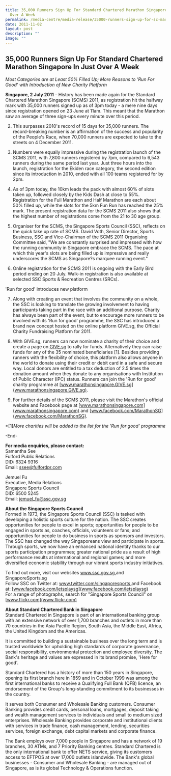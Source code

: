 ```yaml
---
title: 35,000 Runners Sign Up For Standard Chartered Marathon Singapore In Just
  Over A Week
permalink: /media-centre/media-release/35000-runners-sign-up-for-sc-marathon-singapore-in-just-over-a-week/
date: 2011-11-02
layout: post
description: ""
image: ""
---
```

## **35,000 Runners Sign Up For Standard Chartered Marathon Singapore In Just Over A Week**


*Most Categories are at Least 50% Filled Up; More Reasons to 'Run For Good' with Introduction of New Charity Platform*

**Singapore, 2 July 2011** - History has been made again for the Standard Chartered Marathon Singapore (SCMS) 2011, as registration hit the halfway mark with 35,000 runners signed up as of 3pm today - a mere nine days since registration opened on 23 June at 11am. This meant that the Marathon saw an average of three sign-ups every minute over this period.

2. This surpasses 2010's record of 15 days for 35,000 runners. The record-breaking number is an affirmation of the success and popularity of the People's Race, when 70,000 runners are expected to take to the streets on 4 December 2011.

3. Numbers were equally impressive during the registration launch of the SCMS 2011, with 7,800 runners registered by 7pm, compared to 6,543 runners during the same period last year. Just three hours into the launch, registration for the Ekiden race category, the second edition since its introduction in 2010, ended with all 100 teams registered for by 2pm.

4. As of 3pm today, the 10km leads the pack with almost 60% of slots taken up, followed closely by the Kids Dash at close to 55%. Registration for the Full Marathon and Half Marathon are each about 50% filled up, while the slots for the 5km Fun Run has reached the 25% mark. The present registration data for the SCMS 2011 also shows that the highest number of registrations come from the 21 to 30 age group.

5. Organiser for the SCMS, the Singapore Sports Council (SSC), reflects on the quick take up rate of SCMS. David Voth, Senior Director, Sports Business, SSC and Vice-Chairman of the SCMS 2011 Organising Committee said, "We are constantly surprised and impressed with how the running community in Singapore embrace the SCMS. The pace at which this year's slots are being filled up is impressive and really underscores the SCMS as Singapore?s marquee running event."

6. Online registration for the SCMS 2011 is ongoing with the Early Bird period ending on 20 July. Walk-in registration is also available at selected SSC Sports & Recreation Centres (SRCs).

'Run for good' introduces new platform

7. Along with creating an event that involves the community on a whole, the SSC is looking to translate the growing involvement to having participants taking part in the race with an additional purpose. Charity has always been part of the event, but to encourage more runners to be involved with its 'Run for good' programme, the SSC has introduced a brand new concept hosted on the online platform GIVE.sg, the Official Charity Fundraising Platform for 2011.

8. With GIVE.sg, runners can now nominate a charity of their choice and create a page on [GIVE.sg](GIVE.sg) to rally for funds. Alternatively they can raise funds for any of the 35 nominated beneficiaries [1]. Besides providing runners with the flexibility of choice, this platform also allows anyone in the world to donate using their credit or debit card in a safe and secure way. Local donors are entitled to a tax deduction of 2.5 times the donation amount when they donate to any organisations with Institution of Public Character (IPC) status. Runners can join the 'Run for good' charity programme at [www.marathonsingapore.GIVE.sg](www.marathonsingapore.GIVE.sg).

9. For further details of the SCMS 2011, please visit the Marathon's official website and Facebook page at [www.marathonsingapore.com](www.marathonsingapore.com) and [www.facebook.com/MarathonSG](www.facebook.com/MarathonSG).


*[1]*More charities will be added to the list for the 'Run for good' programme*

-End-

**For media enquiries, please contact:**
<br>
Samantha See
<br>Fulford Public Relations
<br>DID: 6324 9316
<br>Email: ssee@fulfordpr.com

Jemuel Fu
<br>Executive, Media Relations
<br>Singapore Sports Council
<br>DID: 6500 5245
<br>Email: jemuel_fu@ssc.gov.sg

**About the Singapore Sports Council**
<br>
Formed in 1973, the Singapore Sports Council (SSC) is tasked with developing a holistic sports culture for the nation. The SSC creates opportunities for people to excel in sports; opportunities for people to be engaged in sports as, coaches, officials, volunteers or fans; and opportunities for people to do business in sports as sponsors and investors. The SSC has changed the way Singaporeans view and participate in sports. Through sports, we now have an enhanced national identity thanks to our sports participation programmes; greater national pride as a result of high performance results at international and regional games; and more diversified economic stability through our vibrant sports industry initiatives.

To find out more, visit our websites [www.ssc.gov.sg ](www.ssc.gov.sg)and SingaporeSports.sg
<br>
Follow SSC on Twitter at: [www.twitter.com/singaporesports ](www.twitter.com/singaporesports)and Facebook at: [www.facebook.com/letsplaysg](www.facebook.com/letsplaysg)
<br>
For a range of photographs, search for "Singapore Sports Council" on [www.flickr.com](www.flickr.com)

**About Standard Chartered Bank in Singapore**
<br>
Standard Chartered in Singapore is part of an international banking group with an extensive network of over 1,700 branches and outlets in more than 70 countries in the Asia Pacific Region, South Asia, the Middle East, Africa, the United Kingdom and the Americas.

It is committed to building a sustainable business over the long term and is trusted worldwide for upholding high standards of corporate governance, social responsibility, environmental protection and employee diversity. The Bank's heritage and values are expressed in its brand promise, 'Here for good'.

Standard Chartered has a history of more than 150 years in Singapore, opening its first branch here in 1859 and in October 1999 was among the first international banks to receive a Qualifying Full Bank (QFB) licence, an endorsement of the Group's long-standing commitment to its businesses in the country.

It serves both Consumer and Wholesale Banking customers. Consumer Banking provides credit cards, personal loans, mortgages, deposit taking and wealth management services to individuals and small to medium sized enterprises. Wholesale Banking provides corporate and institutional clients with services in trade finance, cash management, lending, securities services, foreign exchange, debt capital markets and corporate finance.

The Bank employs over 7,000 people in Singapore and has a network of 19 branches, 30 ATMs, and 7 Priority Banking centres. Standard Chartered is the only international bank to offer NETS service, giving its customers access to EFTPOS at over 17,000 outlets islandwide. The Bank's global businesses - Consumer and Wholesale Banking - are managed out of Singapore, as is its global Technology & Operations function.